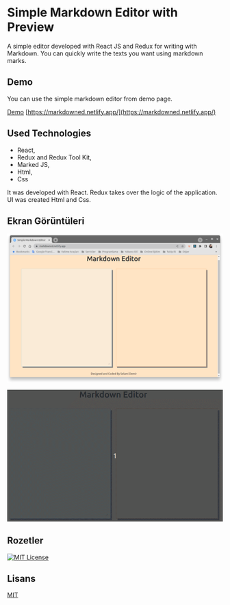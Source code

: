 
# Simple Markdown Editor with Preview

A simple editor developed with React JS and Redux for writing with Markdown. You can quickly write the texts you want using markdown marks.


## Demo

You can use the simple markdown editor from demo page.

[Demo](https://markdowned.netlify.app/ "Simple Markdow Editor")
[https://markdowned.netlify.app/](https://markdowned.netlify.app/)

  
## Used Technologies

- React, 
- Redux and Redux Tool Kit, 
- Marked JS,
- Html,
- Css

It was developed with React. Redux takes over the logic of the application.
UI was created Html and Css.


## Ekran Görüntüleri

![Ekran Görüntüsü](markdown-editor-ekran-goruntusu.png)

![Uygulama Ekran Görüntüsü](simple-markdown-editor.gif)

  
## Rozetler

[![MIT License](https://img.shields.io/badge/License-MIT-green.svg)](https://choosealicense.com/licenses/mit/)


  
## Lisans

[MIT](https://choosealicense.com/licenses/mit/)

  